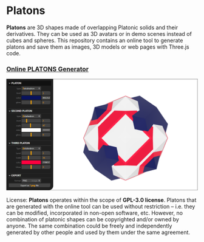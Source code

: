 # Platons

**Platons** are 3D shapes made of overlapping Platonic solids and their
derivatives. They can be used as 3D avatars or in demo scenes instead of cubes
and spheres. This repository contains an online tool to generate
platons and save them as images, 3D models or web pages with Three.js code.

### [Online PLATONS Generator](https://boytchev.github.io/platons/)

[<img src="textures/screenshot.png">](https://boytchev.github.io/platons/)

License: **Platons** operates within the scope of **GPL-3.0 license**. Platons that are
generated with the online tool can be used without restriction &ndash; i.e. they
can be modified, incorporated in non-open software, etc. However, no combination
of platonic shapes can be copyrighted and/or owned by anyone. The same
combination could be freely and independently generated by other people and used
by them under the same agreement.

